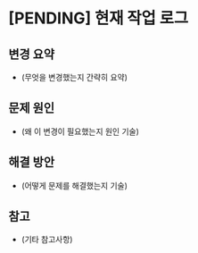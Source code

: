 # [PENDING] 현재 작업 로그

## 변경 요약
- (무엇을 변경했는지 간략히 요약)

## 문제 원인
- (왜 이 변경이 필요했는지 원인 기술)

## 해결 방안
- (어떻게 문제를 해결했는지 기술)

## 참고
- (기타 참고사항)
